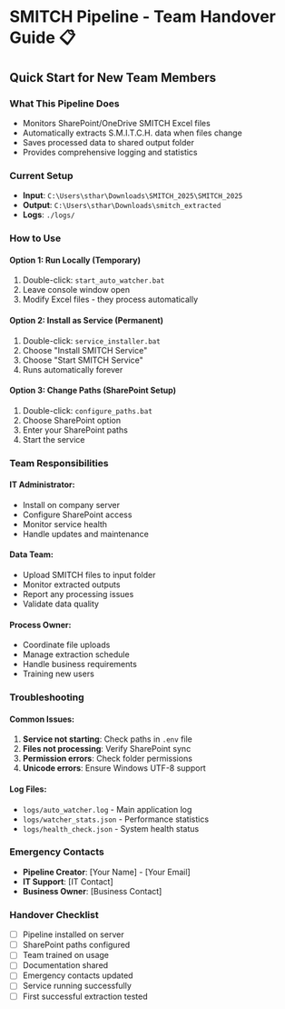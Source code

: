 # SMITCH Pipeline - Team Handover Guide 📋

## Quick Start for New Team Members

### What This Pipeline Does

- Monitors SharePoint/OneDrive SMITCH Excel files
- Automatically extracts S.M.I.T.C.H. data when files change
- Saves processed data to shared output folder
- Provides comprehensive logging and statistics

### Current Setup

- **Input**: `C:\Users\sthar\Downloads\SMITCH_2025\SMITCH_2025`
- **Output**: `C:\Users\sthar\Downloads\smitch_extracted`
- **Logs**: `./logs/`

### How to Use

#### Option 1: Run Locally (Temporary)

1. Double-click: `start_auto_watcher.bat`
2. Leave console window open
3. Modify Excel files - they process automatically

#### Option 2: Install as Service (Permanent)

1. Double-click: `service_installer.bat`
2. Choose "Install SMITCH Service"
3. Choose "Start SMITCH Service"
4. Runs automatically forever

#### Option 3: Change Paths (SharePoint Setup)

1. Double-click: `configure_paths.bat`
2. Choose SharePoint option
3. Enter your SharePoint paths
4. Start the service

### Team Responsibilities

#### IT Administrator:

- Install on company server
- Configure SharePoint access
- Monitor service health
- Handle updates and maintenance

#### Data Team:

- Upload SMITCH files to input folder
- Monitor extracted outputs
- Report any processing issues
- Validate data quality

#### Process Owner:

- Coordinate file uploads
- Manage extraction schedule
- Handle business requirements
- Training new users

### Troubleshooting

#### Common Issues:

1. **Service not starting**: Check paths in `.env` file
2. **Files not processing**: Verify SharePoint sync
3. **Permission errors**: Check folder permissions
4. **Unicode errors**: Ensure Windows UTF-8 support

#### Log Files:

- `logs/auto_watcher.log` - Main application log
- `logs/watcher_stats.json` - Performance statistics
- `logs/health_check.json` - System health status

### Emergency Contacts

- **Pipeline Creator**: [Your Name] - [Your Email]
- **IT Support**: [IT Contact]
- **Business Owner**: [Business Contact]

### Handover Checklist

- [ ] Pipeline installed on server
- [ ] SharePoint paths configured
- [ ] Team trained on usage
- [ ] Documentation shared
- [ ] Emergency contacts updated
- [ ] Service running successfully
- [ ] First successful extraction tested

